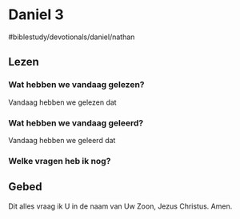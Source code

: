 # Daniel 3 
#biblestudy/devotionals/daniel/nathan

## Lezen 
### Wat hebben we vandaag gelezen? 
Vandaag hebben we gelezen dat 

### Wat hebben we vandaag geleerd? 
Vandaag hebben we geleerd dat

### Welke vragen heb ik nog? 

## Gebed


Dit alles vraag ik U in de naam van Uw Zoon, Jezus Christus. 
Amen. 